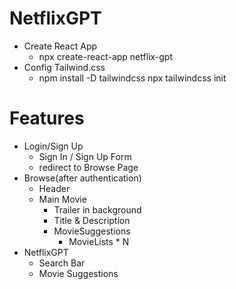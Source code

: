 # NetflixGPT
- Create React App
  - npx create-react-app netflix-gpt
- Config Tailwind.css
  - npm install -D tailwindcss
    npx tailwindcss init

# Features
- Login/Sign Up
   - Sign In / Sign Up Form
   - redirect to Browse Page
- Browse(after authentication)
   - Header
   - Main Movie
       - Trailer in background
       - Title & Description
       - MovieSuggestions
          - MovieLists * N
- NetflixGPT
    - Search Bar
    - Movie Suggestions      
